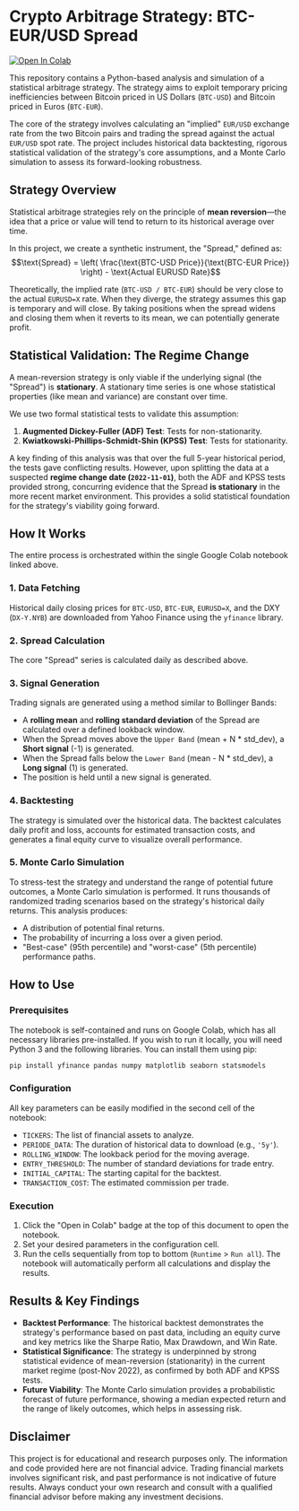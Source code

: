 # Crypto Arbitrage Strategy: BTC-EUR/USD Spread

[![Open In Colab](https://colab.research.google.com/assets/colab-badge.svg)](https://colab.research.google.com/drive/1fWBl0cES-AXnWlrExQsmB4R__Zqb9zci?usp=sharing)

This repository contains a Python-based analysis and simulation of a statistical arbitrage strategy. The strategy aims to exploit temporary pricing inefficiencies between Bitcoin priced in US Dollars (`BTC-USD`) and Bitcoin priced in Euros (`BTC-EUR`).

The core of the strategy involves calculating an "implied" `EUR/USD` exchange rate from the two Bitcoin pairs and trading the spread against the actual `EUR/USD` spot rate. The project includes historical data backtesting, rigorous statistical validation of the strategy's core assumptions, and a Monte Carlo simulation to assess its forward-looking robustness.

## Strategy Overview

Statistical arbitrage strategies rely on the principle of **mean reversion**—the idea that a price or value will tend to return to its historical average over time.

In this project, we create a synthetic instrument, the "Spread," defined as:
$$\text{Spread} = \left( \frac{\text{BTC-USD Price}}{\text{BTC-EUR Price}} \right) - \text{Actual EURUSD Rate}$$

Theoretically, the implied rate (`BTC-USD / BTC-EUR`) should be very close to the actual `EURUSD=X` rate. When they diverge, the strategy assumes this gap is temporary and will close. By taking positions when the spread widens and closing them when it reverts to its mean, we can potentially generate profit.

## Statistical Validation: The Regime Change

A mean-reversion strategy is only viable if the underlying signal (the "Spread") is **stationary**. A stationary time series is one whose statistical properties (like mean and variance) are constant over time.

We use two formal statistical tests to validate this assumption:

1.  **Augmented Dickey-Fuller (ADF) Test**: Tests for non-stationarity.
2.  **Kwiatkowski-Phillips-Schmidt-Shin (KPSS) Test**: Tests for stationarity.

A key finding of this analysis was that over the full 5-year historical period, the tests gave conflicting results. However, upon splitting the data at a suspected **regime change date (`2022-11-01`)**, both the ADF and KPSS tests provided strong, concurring evidence that the Spread **is stationary** in the more recent market environment. This provides a solid statistical foundation for the strategy's viability going forward.

## How It Works

The entire process is orchestrated within the single Google Colab notebook linked above.

### 1\. Data Fetching

Historical daily closing prices for `BTC-USD`, `BTC-EUR`, `EURUSD=X`, and the DXY (`DX-Y.NYB`) are downloaded from Yahoo Finance using the `yfinance` library.

### 2\. Spread Calculation

The core "Spread" series is calculated daily as described above.

### 3\. Signal Generation

Trading signals are generated using a method similar to Bollinger Bands:

  - A **rolling mean** and **rolling standard deviation** of the Spread are calculated over a defined lookback window.
  - When the Spread moves above the `Upper Band` (mean + N \* std\_dev), a **Short signal** (-1) is generated.
  - When the Spread falls below the `Lower Band` (mean - N \* std\_dev), a **Long signal** (1) is generated.
  - The position is held until a new signal is generated.

### 4\. Backtesting

The strategy is simulated over the historical data. The backtest calculates daily profit and loss, accounts for estimated transaction costs, and generates a final equity curve to visualize overall performance.

### 5\. Monte Carlo Simulation

To stress-test the strategy and understand the range of potential future outcomes, a Monte Carlo simulation is performed. It runs thousands of randomized trading scenarios based on the strategy's historical daily returns. This analysis produces:

  - A distribution of potential final returns.
  - The probability of incurring a loss over a given period.
  - "Best-case" (95th percentile) and "worst-case" (5th percentile) performance paths.

## How to Use

### Prerequisites

The notebook is self-contained and runs on Google Colab, which has all necessary libraries pre-installed. If you wish to run it locally, you will need Python 3 and the following libraries. You can install them using pip:

```bash
pip install yfinance pandas numpy matplotlib seaborn statsmodels
```

### Configuration

All key parameters can be easily modified in the second cell of the notebook:

  - `TICKERS`: The list of financial assets to analyze.
  - `PERIODE_DATA`: The duration of historical data to download (e.g., `'5y'`).
  - `ROLLING_WINDOW`: The lookback period for the moving average.
  - `ENTRY_THRESHOLD`: The number of standard deviations for trade entry.
  - `INITIAL_CAPITAL`: The starting capital for the backtest.
  - `TRANSACTION_COST`: The estimated commission per trade.

### Execution

1.  Click the "Open in Colab" badge at the top of this document to open the notebook.
2.  Set your desired parameters in the configuration cell.
3.  Run the cells sequentially from top to bottom (`Runtime` \> `Run all`). The notebook will automatically perform all calculations and display the results.

## Results & Key Findings

  - **Backtest Performance**: The historical backtest demonstrates the strategy's performance based on past data, including an equity curve and key metrics like the Sharpe Ratio, Max Drawdown, and Win Rate.
  - **Statistical Significance**: The strategy is underpinned by strong statistical evidence of mean-reversion (stationarity) in the current market regime (post-Nov 2022), as confirmed by both ADF and KPSS tests.
  - **Future Viability**: The Monte Carlo simulation provides a probabilistic forecast of future performance, showing a median expected return and the range of likely outcomes, which helps in assessing risk.

## Disclaimer

This project is for educational and research purposes only. The information and code provided here are not financial advice. Trading financial markets involves significant risk, and past performance is not indicative of future results. Always conduct your own research and consult with a qualified financial advisor before making any investment decisions.

